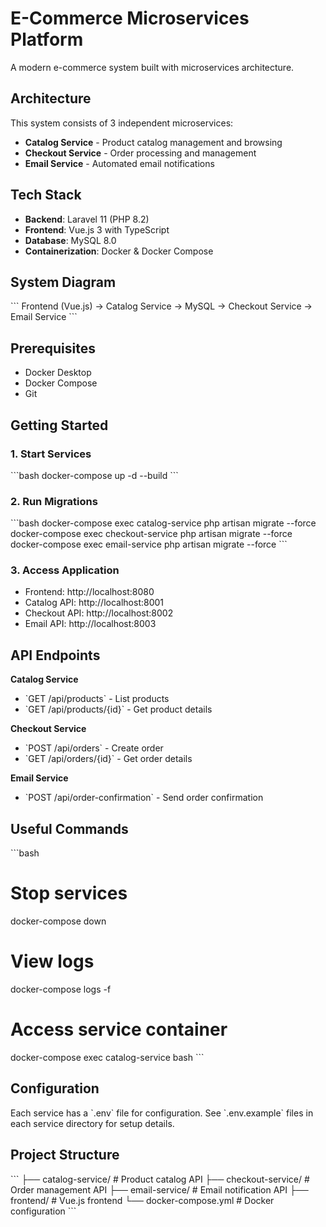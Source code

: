 # E-Commerce Microservices Platform

A modern e-commerce system built with microservices architecture.

## Architecture

This system consists of 3 independent microservices:

- **Catalog Service** - Product catalog management and browsing
- **Checkout Service** - Order processing and management  
- **Email Service** - Automated email notifications

## Tech Stack

- **Backend**: Laravel 11 (PHP 8.2)
- **Frontend**: Vue.js 3 with TypeScript
- **Database**: MySQL 8.0
- **Containerization**: Docker & Docker Compose

## System Diagram

\`\`\`
Frontend (Vue.js) → Catalog Service → MySQL
                  → Checkout Service → Email Service
\`\`\`

## Prerequisites

- Docker Desktop
- Docker Compose
- Git

## Getting Started

### 1. Start Services

\`\`\`bash
docker-compose up -d --build
\`\`\`

### 2. Run Migrations

\`\`\`bash
docker-compose exec catalog-service php artisan migrate --force
docker-compose exec checkout-service php artisan migrate --force
docker-compose exec email-service php artisan migrate --force
\`\`\`

### 3. Access Application

- Frontend: http://localhost:8080
- Catalog API: http://localhost:8001
- Checkout API: http://localhost:8002
- Email API: http://localhost:8003

## API Endpoints

**Catalog Service**
- \`GET /api/products\` - List products
- \`GET /api/products/{id}\` - Get product details

**Checkout Service**
- \`POST /api/orders\` - Create order
- \`GET /api/orders/{id}\` - Get order details

**Email Service**
- \`POST /api/order-confirmation\` - Send order confirmation

## Useful Commands

\`\`\`bash
# Stop services
docker-compose down

# View logs
docker-compose logs -f

# Access service container
docker-compose exec catalog-service bash
\`\`\`

## Configuration

Each service has a \`.env\` file for configuration. See \`.env.example\` files in each service directory for setup details.

## Project Structure

\`\`\`
├── catalog-service/     # Product catalog API
├── checkout-service/    # Order management API
├── email-service/       # Email notification API
├── frontend/            # Vue.js frontend
└── docker-compose.yml   # Docker configuration
\`\`\`
